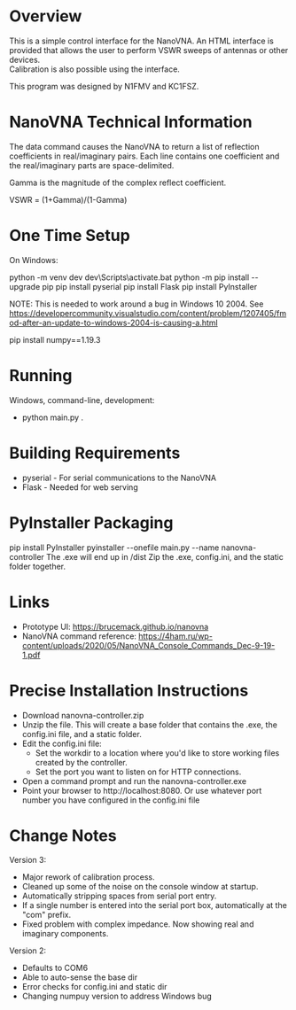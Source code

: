 Overview
========
This is a simple control interface for the NanoVNA.  An HTML interface is provided 
that allows the user to perform VSWR sweeps of antennas or other devices.  
Calibration is also possible using the interface.

This program was designed by N1FMV and KC1FSZ.

NanoVNA Technical Information
============================
The data command causes the NanoVNA to return a list of reflection coefficients in real/imaginary pairs.  Each line contains one coefficient and the real/imaginary parts are space-delimited.

Gamma is the magnitude of the complex reflect coefficient.

VSWR = (1+Gamma)/(1-Gamma)

One Time Setup
==============
On Windows:

python -m venv dev
dev\Scripts\activate.bat
python -m pip install --upgrade pip
pip install pyserial
pip install Flask
pip install PyInstaller

NOTE: This is needed to work around a bug in Windows 10 2004.  See https://developercommunity.visualstudio.com/content/problem/1207405/fmod-after-an-update-to-windows-2004-is-causing-a.html

pip install numpy==1.19.3

Running
=======
Windows, command-line, development:

* python main.py .

Building Requirements
=====================
* pyserial - For serial communications to the NanoVNA
* Flask - Needed for web serving

PyInstaller Packaging
=====================
pip install PyInstaller
pyinstaller --onefile main.py --name nanovna-controller
The .exe will end up in /dist
Zip the .exe, config.ini, and the static folder together.

Links
=====
* Prototype UI: https://brucemack.github.io/nanovna 
* NanoVNA command reference: https://4ham.ru/wp-content/uploads/2020/05/NanoVNA_Console_Commands_Dec-9-19-1.pdf

Precise Installation Instructions
=================================
* Download nanovna-controller.zip
* Unzip the file.  This will create a base folder that contains the .exe, the config.ini file, and a static folder.
* Edit the config.ini file:
  - Set the workdir to a location where you'd like to store working files created by the controller.    
  - Set the port you want to listen on for HTTP connections.
* Open a command prompt and run the nanovna-controller.exe 
* Point your browser to http://localhost:8080.  Or use whatever port number you have configured in the config.ini file

Change Notes
============
Version 3:
* Major rework of calibration process.
* Cleaned up some of the noise on the console window at startup.
* Automatically stripping spaces from serial port entry.
* If a single number is entered into the serial port box, automatically at the "com" prefix.
* Fixed problem with complex impedance.  Now showing real and imaginary components.

Version 2:
* Defaults to COM6
* Able to auto-sense the base dir
* Error checks for config.ini and static dir
* Changing numpuy version to address Windows bug
